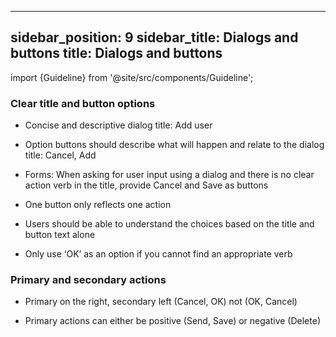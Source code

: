 <!--
SPDX-FileCopyrightText: 2022 Siemens AG

SPDX-License-Identifier: MIT
-->

---
sidebar_position: 9
sidebar_title: Dialogs and buttons
title: Dialogs and buttons
---

import {Guideline} from '@site/src/components/Guideline';

### Clear title and button options

- Concise and descriptive dialog title: Add user

- Option buttons should describe what will happen and relate to the dialog title: Cancel, Add

- Forms: When asking for user input using a dialog and there is no clear action verb in the title, provide Cancel and Save as buttons

- One button only reflects one action

- Users should be able to understand the choices based on the title and button text alone

- Only use ‘OK’ as an option if you cannot find an appropriate verb

<div class="d-flex flex-wrap">
<span class="m-2">
<Guideline do label='Title: Add user  / Buttons: Cancel, Add'></Guideline>
<Guideline do={false} label='Title: Add user  / Buttons: Cancel, OK'></Guideline>
</span>

<span class="m-2">
<Guideline do label='Title: Delete file  / Buttons: Cancel, Delete'></Guideline>
<Guideline do={false} label='Title: Are you sure  / Buttons: Cancel, Delete'></Guideline>
</span>

<span class="m-2">
<Guideline do label='Title: Edit details  / Buttons: Cancel, Save'></Guideline>
<Guideline do={false} label='Title: Edit details  / Buttons: Cancel, Edit'></Guideline>
</span>
</div>

### Primary and secondary actions

- Primary on the right, secondary left (Cancel, OK) not (OK, Cancel)

- Primary actions can either be positive (Send, Save) or negative (Delete)

<div class="d-flex flex-wrap">
<span class="m-2">
<Guideline do label='Cancel, Save'></Guideline>
<Guideline do={false} label='Save, Cancel'></Guideline>
</span>
</div>
